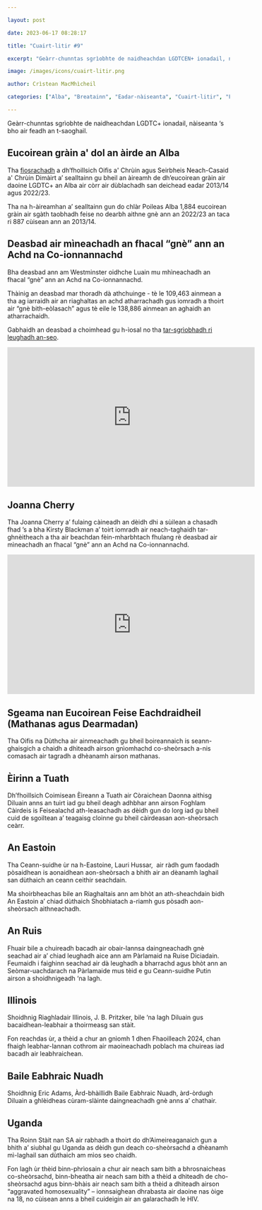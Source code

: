 ```yaml
---

layout: post

date: 2023-06-17 08:28:17

title: "Cuairt-litir #9"

excerpt: "Geàrr-chunntas sgrìobhte de naidheachdan LGDTCEN+ ionadail, nàiseanta ‘s bho air feadh an t-saoghail."

image: /images/icons/cuairt-litir.png

author: Crìstean MacMhìcheil

categories: ["Alba", "Breatainn", "Eadar-nàiseanta", "Cuairt-litir", "Foghlam", "Lagh", "Poileataigs", "Slàinte"]

---
```


Geàrr-chunntas sgrìobhte de naidheachdan LGDTC+ ionadail, nàiseanta ‘s bho air feadh an t-saoghail.

## Eucoirean gràin a' dol an àirde an Alba

Tha <a href="https://www.copfs.gov.uk/publications/hate-crime-in-scotland-2022-23/">fiosrachadh</a> a dh’fhoillsich Oifis a' Chrùin agus Seirbheis Neach-Casaid a' Chrùin Dimàirt a’ sealltainn gu bheil an àireamh de dh’eucoirean gràin air daoine LGDTC+ an Alba air còrr air dùblachadh san deichead eadar 2013/14 agus 2022/23.

Tha na h-àireamhan a’ sealltainn gun do chlàr Poileas Alba 1,884 eucoirean gràin air sgàth taobhadh feise no dearbh aithne gnè ann an 2022/23 an taca ri 887 cùisean ann an 2013/14.

## Deasbad air mìneachadh an fhacal “gnè” ann an Achd na Co-ionnannachd

Bha deasbad ann am Westminster oidhche Luain mu mhìneachadh an fhacal “gnè” ann an Achd na Co-ionnannachd.

Thàinig an deasbad mar thoradh dà athchuinge - tè le 109,463 ainmean a tha ag iarraidh air an riaghaltas an achd atharrachadh gus iomradh a thoirt air “gnè bith-eòlasach” agus tè eile le 138,886 ainmean an aghaidh an atharrachaidh.

Gabhaidh an deasbad a choimhead gu h-ìosal no tha <a href="https://hansard.parliament.uk/commons/2023-06-12/debates/F74BD8CC-4807-46F4-AA51-5402B7CFE8F9/LegislativeDefinitionOfSex">tar-sgrìobhadh ri leughadh an-seo</a>.

<div class="youtube-wrapper">
<iframe title="YouTube video player" src="https://www.youtube-nocookie.com/embed/7-9MsJo6-Uo" width="560" height="315" frameborder="0" allowfullscreen="allowfullscreen"></iframe>
</div>

## Joanna Cherry

Tha Joanna Cherry a’ fulaing càineadh an dèidh dhi a sùilean a chasadh fhad ’s a bha Kirsty Blackman a’ toirt iomradh air neach-taghaidh tar-ghnèitheach a tha air beachdan fèin-mharbhtach fhulang rè deasbad air mìneachadh an fhacal “gnè” ann an Achd na Co-ionnannachd.

<div class="youtube-wrapper">
<iframe title="YouTube video player" src="https://www.youtube-nocookie.com/embed/d1omY-3X9Vc" width="560" height="315" frameborder="0" allowfullscreen="allowfullscreen"></iframe>
</div>

## Sgeama nan Eucoirean Feise Eachdraidheil (Mathanas agus Dearmadan)

Tha Oifis na Dùthcha air ainmeachadh gu bheil boireannaich is seann-ghaisgich a chaidh a dhìteadh airson gnìomhachd co-sheòrsach a-nis comasach air tagradh a dhèanamh airson mathanas.

## Èirinn a Tuath

Dh’fhoillsich Coimisean Èireann a Tuath air Còraichean Daonna aithisg Diluain anns an tuirt iad gu bheil deagh adhbhar ann airson Foghlam Càirdeis is Feisealachd ath-leasachadh as dèidh gun do lorg iad gu bheil cuid de sgoiltean a’ teagaisg cloinne gu bheil càirdeasan aon-sheòrsach ceàrr.

## An Eastoin

Tha Ceann-suidhe ùr na h-Eastoine, Lauri Hussar,<span class="Apple-converted-space">  </span>air ràdh gum faodadh pòsaidhean is aonaidhean aon-sheòrsach a bhith air an dèanamh laghail san dùthaich an ceann ceithir seachdain.

Ma shoirbheachas bile an Riaghaltais ann am bhòt an ath-sheachdain bidh An Eastoin a’ chiad dùthaich Shobhiatach a-riamh gus pòsadh aon-sheòrsach aithneachadh.

## An Ruis

Fhuair bile a chuireadh bacadh air obair-lannsa daingneachadh gnè seachad air a’ chiad leughadh aice ann am Pàrlamaid na Ruise Diciadain. Feumaidh i faighinn seachad air dà leughadh a bharrachd agus bhòt ann an Seòmar-uachdarach na Pàrlamaide mus tèid e gu Ceann-suidhe Putin airson a shoidhnigeadh ‘na lagh.

## Illinois

Shoidhnig Riaghladair Illinois, J. B. Pritzker, bile ‘na lagh Diluain gus bacaidhean-leabhair a thoirmeasg san stàit.

Fon reachdas ùr, a thèid a chur an gnìomh 1 dhen Fhaoilleach 2024, chan fhaigh leabhar-lannan cothrom air maoineachadh poblach ma chuireas iad bacadh air leabhraichean.

## Baile Eabhraic Nuadh

Shoidhnig Eric Adams, Àrd-bhàillidh Baile Eabhraic Nuadh, àrd-òrdugh Diluain a ghlèidheas cùram-slàinte daingneachadh gnè anns a’ chathair.

## Uganda

Tha Roinn Stàit nan SA air rabhadh a thoirt do dh’Aimeireaganaich gun a bhith a’ siubhal gu Uganda as dèidh gun deach co-sheòrsachd a dhèanamh mì-laghail san dùthaich am mìos seo chaidh.

Fon lagh ùr thèid binn-phrìosain a chur air neach sam bith a bhrosnaicheas co-sheòrsachd, binn-bheatha air neach sam bith a thèid a dhìteadh de cho-sheòrsachd agus binn-bhàis air neach sam bith a thèid a dhìteadh airson “aggravated homosexuality” – ionnsaighean dhrabasta air daoine nas òige na 18, no cùisean anns a bheil cuideigin air an galarachadh le HIV.
